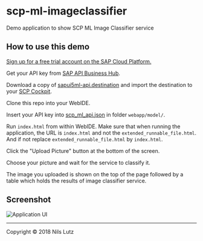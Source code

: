 # scp-ml-imageclassifier
Demo application to show SCP ML Image Classifier service

## How to use this demo

[Sign up for a free trial account on the SAP Cloud Platform.](https://account.hanatrial.ondemand.com/#/home/welcome)

Get your API key from [SAP API Business Hub](https://api.sap.com/shell/discover/contentpackage/SAPLeonardoMLFunctionalServices/api/image_classification_api).

Download a copy of [sapui5ml-api.destination](sapui5ml-api.destination) and import the destination to your [SCP Cockpit](https://account.hanatrial.ondemand.com/cockpit).

Clone this repo into your WebIDE.

Insert your API key into [scp_ml_api.json](webapp/model/scp_ml_api.json) in folder `webapp/model/`.

Run `index.html` from within WebIDE. Make sure that when running the application, the URL is `index.html` and not the `extended_runnable_file.html`. And if not replace `extended_runnable_file.html` by `index.html`.

Click the "Upload Picture" button at the bottom of the screen.

Choose your picture and wait for the service to classify it.

The image you uploaded is shown on the top of the page followed by a table which holds the results of image classifier service.

## Screenshot

![Application UI](https://i.imgur.com/g4vaF3F.png "Application screenshot")

---
Copyright © 2018 Nils Lutz